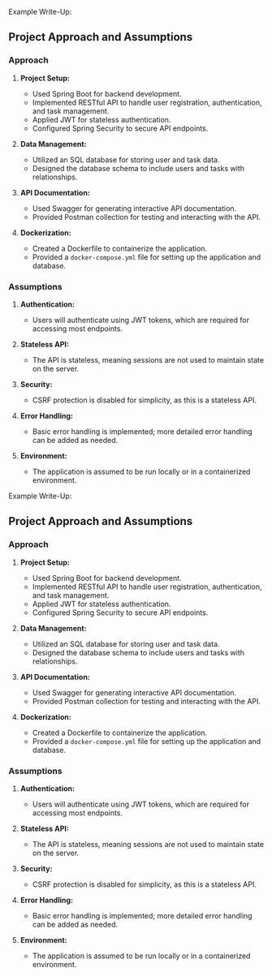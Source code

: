 Example Write-Up:

## Project Approach and Assumptions

### Approach

1. **Project Setup:**
   - Used Spring Boot for backend development.
   - Implemented RESTful API to handle user registration, authentication, and task management.
   - Applied JWT for stateless authentication.
   - Configured Spring Security to secure API endpoints.

2. **Data Management:**
   - Utilized an SQL database for storing user and task data.
   - Designed the database schema to include users and tasks with relationships.

3. **API Documentation:**
   - Used Swagger for generating interactive API documentation.
   - Provided Postman collection for testing and interacting with the API.

4. **Dockerization:**
   - Created a Dockerfile to containerize the application.
   - Provided a `docker-compose.yml` file for setting up the application and database.

### Assumptions

1. **Authentication:**
   - Users will authenticate using JWT tokens, which are required for accessing most endpoints.

2. **Stateless API:**
   - The API is stateless, meaning sessions are not used to maintain state on the server.

3. **Security:**
   - CSRF protection is disabled for simplicity, as this is a stateless API.

4. **Error Handling:**
   - Basic error handling is implemented; more detailed error handling can be added as needed.

5. **Environment:**
   - The application is assumed to be run locally or in a containerized environment.
  
  Example Write-Up:

## Project Approach and Assumptions

### Approach

1. **Project Setup:**
   - Used Spring Boot for backend development.
   - Implemented RESTful API to handle user registration, authentication, and task management.
   - Applied JWT for stateless authentication.
   - Configured Spring Security to secure API endpoints.

2. **Data Management:**
   - Utilized an SQL database for storing user and task data.
   - Designed the database schema to include users and tasks with relationships.

3. **API Documentation:**
   - Used Swagger for generating interactive API documentation.
   - Provided Postman collection for testing and interacting with the API.

4. **Dockerization:**
   - Created a Dockerfile to containerize the application.
   - Provided a `docker-compose.yml` file for setting up the application and database.

### Assumptions

1. **Authentication:**
   - Users will authenticate using JWT tokens, which are required for accessing most endpoints.

2. **Stateless API:**
   - The API is stateless, meaning sessions are not used to maintain state on the server.

3. **Security:**
   - CSRF protection is disabled for simplicity, as this is a stateless API.

4. **Error Handling:**
   - Basic error handling is implemented; more detailed error handling can be added as needed.

5. **Environment:**
   - The application is assumed to be run locally or in a containerized environment.
